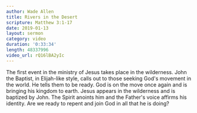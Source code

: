 ```yaml
---
author: Wade Allen
title: Rivers in the Desert
scripture: Matthew 3:1-17
date: 2019-01-13
layout: sermon
category: video
duration: '0:33:34' 
length: 48337996
video_url: rQ16lBA2yIc
---
```


The first event in the ministry of Jesus takes place in the wilderness. John the Baptist, in Elijah-like style, calls out to those seeking God's movement in the world. He tells them to be ready. God is on the move once again and is bringing his kingdom to earth. Jesus appears in the wilderness and is baptized by John. The Spirit anoints him and the Father's voice affirms his identity. Are we ready to repent and join God in all that he is doing?
